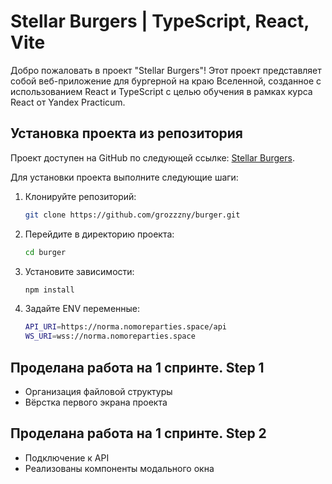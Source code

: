 # Stellar Burgers | TypeScript, React, Vite

Добро пожаловать в проект "Stellar Burgers"! Этот проект представляет собой веб-приложение для бургерной на краю Вселенной, созданное с использованием React и TypeScript с целью обучения в рамках курса React от Yandex Practicum. 

## Установка проекта из репозитория

Проект доступен на GitHub по следующей ссылке: [Stellar Burgers](https://github.com/grozzzny/burger).

Для установки проекта выполните следующие шаги:

1. Клонируйте репозиторий:
   ```bash
   git clone https://github.com/grozzzny/burger.git
   ```
2. Перейдите в директорию проекта:
   ```bash
   cd burger
   ```
3. Установите зависимости:
   ```bash
   npm install
   ```
4. Задайте ENV переменные:
   ```bash
   API_URI=https://norma.nomoreparties.space/api
   WS_URI=wss://norma.nomoreparties.space
   ```

## Проделана работа на 1 спринте. Step 1
- Организация файловой структуры
- Вёрстка первого экрана проекта

## Проделана работа на 1 спринте. Step 2
- Подключение к API
- Реализованы компоненты модального окна
